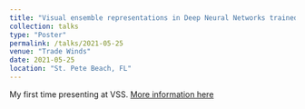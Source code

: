 ```yaml
---
title: "Visual ensemble representations in Deep Neural Networks trained for natural object recognition"
collection: talks
type: "Poster"
permalink: /talks/2021-05-25
venue: "Trade Winds"
date: 2021-05-25
location: "St. Pete Beach, FL"
---
```


My first time presenting at VSS. 
[More information here](https://jov.arvojournals.org/article.aspx?articleid=2777780)
